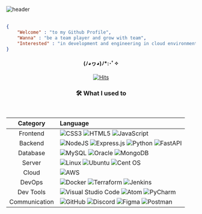 ![header](https://capsule-render.vercel.app/api?type=soft&color=gradient&customColorList=20&height=200&text="Hello,&nbsp;world!"&fontColor:white&fontSize=50)
<br/>
<br/>

```json
{
    "Welcome" : "to my Github Profile",
    "Wanna" : "be a team player and grow with team",
    "Interested" : "in development and engineering in cloud environments"
}
```
<div align=center style="display: flex, height:180px">

####  (ﾉ◕ヮ◕)ﾉ*:･ﾟ✧
[![Hits](https://hits.seeyoufarm.com/api/count/incr/badge.svg?url=https%3A%2F%2Fgithub.com%2Fwestmini427%2Fhit-counter&count_bg=%233DC0C8&title_bg=%23555555&icon=&icon_color=%23E7E7E7&title=hits&edge_flat=true)](https://hits.seeyoufarm.com) 

### 🛠️ What I used to

<br/>

|Category|Language|
|:--:|:--|
|Frontend|![CSS3](https://img.shields.io/badge/css3-%231572B6.svg?style=for-the-badge&logo=css3&logoColor=white)  ![HTML5](https://img.shields.io/badge/html5-%23E34F26.svg?style=for-the-badge&logo=html5&logoColor=white)  ![JavaScript](https://img.shields.io/badge/javascript-%23323330.svg?style=for-the-badge&logo=javascript&logoColor=%23F7DF1E)|
|Backend|![NodeJS](https://img.shields.io/badge/node.js-6DA55F?style=for-the-badge&logo=node.js&logoColor=white)  ![Express.js](https://img.shields.io/badge/express.js-%23404d59.svg?style=for-the-badge&logo=express&logoColor=%2361DAFB)  ![Python](https://img.shields.io/badge/python-3670A0?style=for-the-badge&logo=python&logoColor=ffdd54)  ![FastAPI](https://img.shields.io/badge/FastAPI-005571?style=for-the-badge&logo=fastapi) |
|Database|![MySQL](https://img.shields.io/badge/mysql-%2300f.svg?style=for-the-badge&logo=mysql&logoColor=white)  ![Oracle](https://img.shields.io/badge/Oracle-F80000?style=for-the-badge&logo=oracle&logoColor=white) ![MongoDB](https://img.shields.io/badge/MongoDB-%234ea94b.svg?style=for-the-badge&logo=mongodb&logoColor=white)|
|Server|![Linux](https://img.shields.io/badge/Linux-FCC624?style=for-the-badge&logo=linux&logoColor=black)  ![Ubuntu](https://img.shields.io/badge/Ubuntu-E95420?style=for-the-badge&logo=ubuntu&logoColor=white)  ![Cent OS](https://img.shields.io/badge/cent%20os-002260?style=for-the-badge&logo=centos&logoColor=F0F0F0)|
|Cloud|![AWS](https://img.shields.io/badge/AWS-%23FF9900.svg?style=for-the-badge&logo=amazon-aws&logoColor=white)|
|DevOps|![Docker](https://img.shields.io/badge/docker-%230db7ed.svg?style=for-the-badge&logo=docker&logoColor=white)  ![Terraform](https://img.shields.io/badge/terraform-%235835CC.svg?style=for-the-badge&logo=terraform&logoColor=white) ![Jenkins](https://img.shields.io/badge/jenkins-%232C5263.svg?style=for-the-badge&logo=jenkins&logoColor=white) |
|Dev Tools|![Visual Studio Code](https://img.shields.io/badge/Visual%20Studio%20Code-0078d7.svg?style=for-the-badge&logo=visual-studio-code&logoColor=white) ![Atom](https://img.shields.io/badge/Atom-%2366595C.svg?style=for-the-badge&logo=atom&logoColor=white) ![PyCharm](https://img.shields.io/badge/pycharm-143?style=for-the-badge&logo=pycharm&logoColor=black&color=black&labelColor=green)| 
|Communication|![GitHub](https://img.shields.io/badge/github-%23121011.svg?style=for-the-badge&logo=github&logoColor=white)  ![Discord](https://img.shields.io/badge/Discord-%235865F2.svg?style=for-the-badge&logo=discord&logoColor=white)  ![Figma](https://img.shields.io/badge/figma-%23F24E1E.svg?style=for-the-badge&logo=figma&logoColor=white) ![Postman](https://img.shields.io/badge/Postman-FF6C37?style=for-the-badge&logo=postman&logoColor=white)|

<br />
<br />

